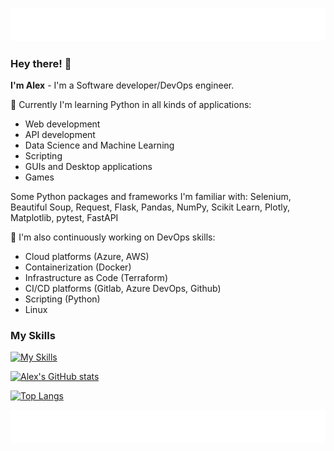 ![top banner](/68747470733a2f2f63617073756c652d72656e6465722e76657263656c2e6170702f6170693f747970653d776176696e67266865696768743d393026636f6c6f723d6772616469656e74.svg)
### Hey there! 👋

**I'm Alex** - I'm a Software developer/DevOps engineer. 

🌱 Currently I'm learning Python in all kinds of applications: 
- Web development
- API development
- Data Science and Machine Learning
- Scripting
- GUIs and Desktop applications
- Games

Some Python packages and frameworks I'm familiar with: Selenium, Beautiful Soup, Request, Flask, Pandas, NumPy, Scikit Learn, Plotly, Matplotlib, pytest, FastAPI

🔭 I'm also continuously working on DevOps skills:
- Cloud platforms (Azure, AWS)
- Containerization (Docker)
- Infrastructure as Code (Terraform)
- CI/CD platforms (Gitlab, Azure DevOps, Github)
- Scripting (Python)
- Linux

### My Skills

[![My Skills](https://skillicons.dev/icons?i=python,fastapi,flask,html,css,bootstrap,regex,selenium,java,maven,sqlite,postgres,postman,git,docker,azure,aws,gitlab,github,linux,vscode)](https://skillicons.dev)

[![Alex's GitHub stats](https://github-readme-stats.vercel.app/api?username=sojourn99&count_private=true&show_icons=true&theme=cobalt)](https://github.com/sojourn99/github-readme-stats)

[![Top Langs](https://github-readme-stats.vercel.app/api/top-langs/?username=sojourn99&hide=jupyternotebook)](https://github.com/sojourn99/github-readme-stats)

![bottom banner](/68747470733a2f2f63617073756c652d72656e6465722e76657263656c2e6170702f6170693f747970653d776176696e67266865696768743d39302673656374696f6e3d666f6f746572.svg)

<!--
**sojourn99/sojourn99** is a ✨ _special_ ✨ repository because its `README.md` (this file) appears on your GitHub profile.

Here are some ideas to get you started:

- 🔭 I’m currently working on ...
- 🌱 I’m currently learning ...
- 👯 I’m looking to collaborate on ...
- 🤔 I’m looking for help with ...
- 💬 Ask me about ...
- 📫 How to reach me: ...
- 😄 Pronouns: ...
- ⚡ Fun fact: ...
-->
